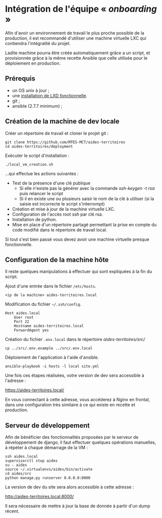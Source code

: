 # Intégration de l'équipe « *onboarding* »

Afin d'avoir un environnement de travail le plus proche possible de la production,
il est recommandé d'utiliser une machine virtuelle LXC qui contiendra l'intégralité
du projet.

Ladite machine pourra être créée automatiquement grâce a un script, et provisionnée
grâce à la même recette Ansible que celle utilisée pour le déploiement en
production.

## Prérequis

 * un OS unix à jour ;
 * une [installation de LXD fonctionnelle](https://linuxcontainers.org/lxd/getting-started-cli/).
 * git ;
 * ansible (2.7.7 minimum) ;

 ## Création de la machine de dev locale

 Créer un répertoire de travail et cloner le projet git :

    git clone https://github.com/MTES-MCT/aides-territoires
    cd aides-territoires/deployment

Exécuter le script d'installation :

    ./local_vm_creation.sh

…qui effectue les actions suivantes :

- Test de la présence d'une clé publique
  - Si elle n'existe pas la générer avec la commande *ssh-keygen -t rsa* puis relancer le script
  - Si il en existe une ou plusieurs saisir le nom de la clé à utiliser (si la saisie est incorrecte le script s'interrompt)
- Création et mise à jour de la machine virtuelle LXC.
- Configuration de l'accès root ssh par clé rsa.
- Installation de python.
- Mise en place d'un répertoire partagé permettant la prise en compte du code modifié dans le répertoire de travail local.

Si tout s'est bien passé vous devez avoir une machine virtuelle presque fonctionnelle.

## Configuration de la machine hôte

Il reste quelques manipulations à effectuer qui sont expliquées à la fin du script.

Ajout d'une entrée dans le fichier `/etc/hosts`.

    <ip de la machine> aides-territoires.local

Modification du fichier `~/.ssh/config`.

    Host aides.local
        User root
        Port 22
        Hostname aides-territoires.local
        ForwardAgent yes


Création du fichier `.env.local` dans le répertoire *aides-territoires/src/*

    cp ../src/.env.example ../src/.env.local

Déploiement de l'application à l'aide d'ansible.

    ansible-playbook -i hosts -l local site.yml

Une fois ces étapes réalisées, votre version de dev sera accessible à l'adresse :

https://aides-territoires.local/

En vous connectant à cette adresse, vous accéderez à Nginx en frontal, dans une
configuration très similaire à ce qui existe en recette et production.

## Serveur de développement

Afin de bénéficier des fonctionnalités proposées par le serveur de développement de django, il faut effectuer quelques opérations manuelles, à répéter à chaque
démarrage de la VM :

    ssh aides.local
    supervisorctl stop aides
    su - aides
    source ~/.virtualenvs/aides/bin/activate
    cd aides/src
    python manage.py runserver 0.0.0.0:8000

La version de dev du site sera alors accessible à cette adresse :

http://aides-territoires.local:8000/

Il sera nécessaire de mettre à jour la base de donnée à partir d'un dump récent.

